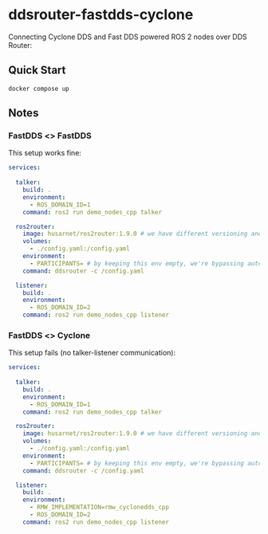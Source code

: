 # ddsrouter-fastdds-cyclone

Connecting Cyclone DDS and Fast DDS powered ROS 2 nodes over DDS Router:

## Quick Start

```
docker compose up
```

## Notes

### FastDDS <> FastDDS

This setup works fine:

```yaml
services:
  
  talker:
    build: .
    environment:
      - ROS_DOMAIN_ID=1
    command: ros2 run demo_nodes_cpp talker

  ros2router:
    image: husarnet/ros2router:1.9.0 # we have different versioning and we're using DDS Router v2.1.0 inisde this docker image
    volumes:
      - ./config.yaml:/config.yaml
    environment:
      - PARTICIPANTS= # by keeping this env empty, we're bypassing auto-configuring the DDS Router, and we're using the config.yaml file
    command: ddsrouter -c /config.yaml

  listener:
    build: .
    environment:
      - ROS_DOMAIN_ID=2
    command: ros2 run demo_nodes_cpp listener
```

### FastDDS <> Cyclone

This setup fails (no talker-listener communication):

```yaml
services:
  
  talker:
    build: .
    environment:
      - ROS_DOMAIN_ID=1
    command: ros2 run demo_nodes_cpp talker

  ros2router:
    image: husarnet/ros2router:1.9.0 # we have different versioning and we're using DDS Router v2.1.0 inisde this docker image
    volumes:
      - ./config.yaml:/config.yaml
    environment:
      - PARTICIPANTS= # by keeping this env empty, we're bypassing auto-configuring the DDS Router, and we're using the config.yaml file
    command: ddsrouter -c /config.yaml

  listener:
    build: .
    environment:
      - RMW_IMPLEMENTATION=rmw_cyclonedds_cpp 
      - ROS_DOMAIN_ID=2
    command: ros2 run demo_nodes_cpp listener
```